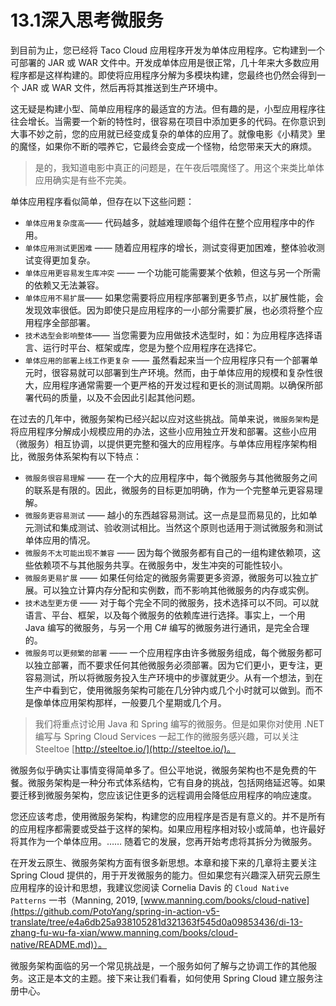 # 13.1深入思考微服务

到目前为止，您已经将 Taco Cloud 应用程序开发为单体应用程序。它构建到一个可部署的 JAR 或 WAR 文件中。开发成单体应用是很正常，几十年来大多数应用程序都是这样构建的。即使将应用程序分解为多模块构建，您最终也仍然会得到一个 JAR 或 WAR 文件，然后再将其推送到生产环境中。

这无疑是构建小型、简单应用程序的最适宜的方法。但有趣的是，小型应用程序往往会增长。当需要一个新的特性时，很容易在项目中添加更多的代码。在你意识到大事不妙之前，您的应用就已经变成复杂的单体的应用了。就像电影《小精灵》里的魔怪，如果你不断的喂养它，它最终会变成一个怪物，给您带来天大的麻烦。

> 是的，我知道电影中真正的问题是，在午夜后喂魔怪了。用这个来类比单体应用确实是有些不完美。

单体应用程序看似简单，但存在以下这些问题：

* `单体应用复杂度高`—— 代码越多，就越难理顺每个组件在整个应用程序中的作用。
* `单体应用测试更困难` —— 随着应用程序的增长，测试变得更加困难，整体验收测试变得更加复杂。
* `单体应用更容易发生库冲突` —— 一个功能可能需要某个依赖，但这与另一个所需的依赖又无法兼容。
* `单体应用不易扩展`—— 如果您需要将应用程序部署到更多节点，以扩展性能，会发现效率很低。因为即使只是应用程序的一小部分需要扩展，也必须将整个应用程序全部部署。
* `技术选型会影响整体`—— 当您需要为应用做技术选型时，如：为应用程序选择语言、运行时平台、框架或库，您是为整个应用程序在选择它。
* `单体应用的部署上线工作更复杂` —— 虽然看起来当一个应用程序只有一个部署单元时，很容易就可以部署到生产环境。然而，由于单体应用的规模和复杂性很大，应用程序通常需要一个更严格的开发过程和更长的测试周期。以确保所部署代码的质量，以及不会因此引起其他问题。

在过去的几年中，微服务架构已经兴起以应对这些挑战。简单来说，`微服务架构`是将应用程序分解成小规模应用的办法，这些小应用独立开发和部署。这些小应用（微服务）相互协调，以提供更完整和强大的应用程序。与单体应用程序架构相比，微服务体系架构有以下特点：

* `微服务很容易理解` —— 在一个大的应用程序中，每个微服务与其他微服务之间的联系是有限的。因此，微服务的目标更加明确，作为一个完整单元更容易理解。
* `微服务更容易测试` —— 越小的东西越容易测试。这一点是显而易见的，比如单元测试和集成测试、验收测试相比。当然这个原则也适用于测试微服务和测试单体应用的情况。
* `微服务不太可能出现不兼容` —— 因为每个微服务都有自己的一组构建依赖项，这些依赖项不与其他服务共享。在微服务中，发生冲突的可能性较小。
* `微服务更易扩展` —— 如果任何给定的微服务需要更多资源，微服务可以独立扩展。可以独立计算内存分配和实例数，而不影响其他微服务的内存或实例。
* `技术选型更方便` —— 对于每个完全不同的微服务，技术选择可以不同。可以就语言、平台、框架，以及每个微服务的依赖库进行选择。事实上，一个用 Java 编写的微服务，与另一个用 C\# 编写的微服务进行通讯，是完全合理的。
* `微服务可以更频繁的部署` —— 一个应用程序由许多微服务组成，每个微服务都可以独立部署，而不要求任何其他微服务必须部署。因为它们更小，更专注，更容易测试，所以将微服务投入生产环境中的步骤就更少。从有一个想法，到在生产中看到它，使用微服务架构可能在几分钟内或几个小时就可以做到。而不是像单体应用架构那样，一般要几个星期或几个月。

> 我们将重点讨论用 Java 和 Spring 编写的微服务。但是如果你对使用 .NET 编写与 Spring Cloud Services 一起工作的微服务感兴趣，可以关注 Steeltoe [http://steeltoe.io/](http://steeltoe.io/)。

微服务似乎确实让事情变得简单多了。但公平地说，微服务架构也不是免费的午餐。微服务架构是一种分布式体系结构，它有自身的挑战，包括网络延迟等。如果要迁移到微服务架构，您应该记住更多的远程调用会降低应用程序的响应速度。

您还应该考虑，使用微服务架构，构建您的应用程序是否是有意义的。并不是所有的应用程序都需要或受益于这样的架构。如果应用程序相对较小或简单，也许最好将其作为一个单体应用。…… 随着它的发展，您再开始考虑将其拆分为微服务。

在开发云原生、微服务架构方面有很多新思想。本章和接下来的几章将主要关注 Spring Cloud 提供的，用于开发微服务的能力。但如果您有兴趣深入研究云原生应用程序的设计和思想，我建议您阅读 Cornelia Davis 的 `Cloud Native Patterns` 一书（Manning, 2019, [www.manning.com/books/cloud-native](https://github.com/PotoYang/spring-in-action-v5-translate/tree/e4a6db25a938105281d321363f545d0a09853436/di-13-zhang-fu-wu-fa-xian/www.manning.com/books/cloud-native/README.md)）。

微服务架构面临的另一个常见挑战是，一个服务如何了解与之协调工作的其他服务。这正是本文的主题。接下来让我们看看，如何使用 Spring Cloud 建立服务注册中心。

